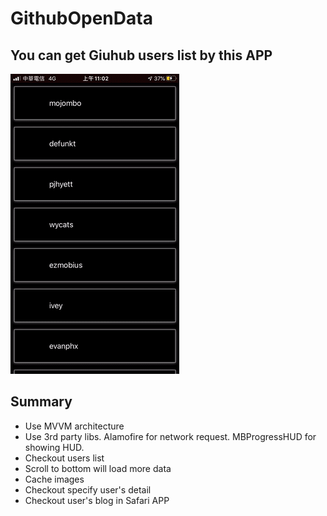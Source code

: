 # GithubOpenData

## You can get Giuhub users list by this APP

![](APP_DEMO.gif)

## Summary
* Use MVVM architecture
* Use 3rd party libs. Alamofire for network request. MBProgressHUD for showing HUD.
* Checkout users list
* Scroll to bottom will load more data
* Cache images
* Checkout specify user's detail
* Checkout user's blog in Safari APP
